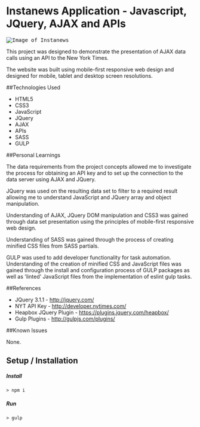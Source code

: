 # Instanews Application - Javascript, JQuery, AJAX and APIs

<kbd>![Image of Instanews](https://github.com/justinl-y/project-02/blob/master/readme-screenshot.png "Instanews")</kbd>

This project was designed to demonstrate the presentation of AJAX data calls using an API to the New York Times.

The website was built using mobile-first responsive web design and designed for mobile, tablet and desktop screen 
resolutions.

##Technologies Used

- HTML5
- CSS3
- JavaScript
- JQuery
- AJAX
- APIs
- SASS
- GULP

##Personal Learnings

The data requirements from the project concepts allowed me to investigate the process for obtaining an API key 
and to set up the connection to the data server using AJAX and JQuery.

JQuery was used on the resulting data set to filter to a required result allowing me to understand JavaScript 
and JQuery array and object manipulation.

Understanding of AJAX, JQuery DOM manipulation and CSS3 was gained through data set presentation using the principles 
of mobile-first responsive web design.

Understanding of SASS was gained through the process of creating minified CSS files from SASS partials.

GULP was used to add developer functionality for task automation.  Understanding of the creation of minified 
CSS and JavaScript files was gained through the install and configuration process of GULP packages as well as 'linted'
 JavaScript files from the implementation of eslint gulp tasks.

##References

- JQuery 3.1.1 - http://jquery.com/
- NYT API Key - http://developer.nytimes.com/
- Heapbox JQuery Plugin - https://plugins.jquery.com/heapbox/
- Gulp Plugins - http://gulpjs.com/plugins/

##Known Issues

None.

## Setup / Installation

##### Install
`> npm i`

##### Run
`> gulp`